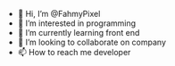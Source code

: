 - 👋 Hi, I’m @FahmyPixel
- 👀 I’m interested in programming 
- 🌱 I’m currently learning front end 
- 💞️ I’m looking to collaborate on company 
- 📫 How to reach me developer 

<!---
FahmyPixel/FahmyPixel is a ✨ special ✨ repository because its `README.md` (this file) appears on your GitHub profile.
You can click the Preview link to take a look at your changes.
--->
